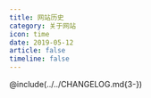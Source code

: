 ```yaml
---
title: 网站历史 
category: 关于网站
icon: time
date: 2019-05-12
article: false
timeline: false
---
```



<!-- more -->

@include(../../CHANGELOG.md{3-})

